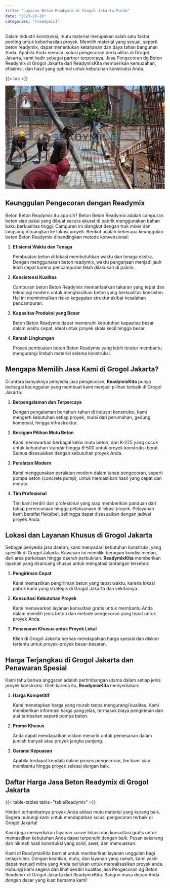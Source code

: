 ```yaml
---
title: "Layanan Beton Readymix di Grogol Jakarta Murah"
date: "2023-10-26"
categories: "[readymix]"
---
```


Dalam industri konstruksi, mutu material merupakan salah satu faktor penting untuk keberhasilan proyek. Memilih material yang sesuai, seperti beton readymix, dapat menentukan ketahanan dan daya tahan bangunan Anda. Apabila Anda mencari solusi pengecoran berkualitas di Grogol Jakarta, kami hadir sebagai partner terpercaya. Jasa Pengecoran dg Beton Readymix di Grogol Jakarta dari ReadymixKita memberikan kemudahan, efisiensi, dan hasil yang optimal untuk kebutuhan konstruksi Anda.

{{< toc >}}

![Layanan Beton Readymix di Grogol Jakarta Murah](/images/readymix/cor-readymix-24.jpg)

## Keunggulan Pengecoran dengan Readymix

Beton Beton Readymix itu apa sih? Beton Beton Readymix adalah campuran beton siap pakai yang dibuat secara akurat di pabrik menggunakan bahan baku berkualitas tinggi. Campuran ini diangkut dengan truk mixer dan langsung dituangkan ke lokasi proyek. Berikut adalah beberapa keunggulan beton Beton Readymix dibandingkan metode konvensional:

1. **Efisiensi Waktu dan Tenaga**

   Pembuatan beton di lokasi membutuhkan waktu dan tenaga ekstra. Dengan menggunakan beton readymix, waktu pengerjaan menjadi jauh lebih cepat karena pencampuran telah dilakukan di pabrik.

2. **Konsistensi Kualitas**

   Campuran beton Beton Readymix memanfaatkan takaran yang tepat dan teknologi modern untuk menghasilkan beton yang berkualitas konsisten. Hal ini meminimalkan risiko kegagalan struktur akibat kesalahan pencampuran.

3. **Kapasitas Produksi yang Besar**

   Beton Beton Readymix dapat memenuhi kebutuhan kapasitas besar dalam waktu cepat, ideal untuk proyek skala kecil hingga besar.

4. **Ramah Lingkungan**

   Proses pembuatan beton Beton Readymix yang lebih teratur membantu mengurangi limbah material selama konstruksi.

## Mengapa Memilih Jasa Kami di Grogol Jakarta?

Di antara banyaknya penyedia jasa pengecoran, **ReadymixKita** punya berbagai keunggulan yang membuat kami menjadi pilihan terbaik di Grogol Jakarta:

1. **Berpengalaman dan Terpercaya**

   Dengan pengalaman bertahun-tahun di industri konstruksi, kami mengerti kebutuhan setiap proyek, mulai dari perumahan, gedung komersial, hingga infrastruktur.

2. **Beragam Pilihan Mutu Beton**

   Kami menawarkan berbagai kelas mutu beton, dari K-225 yang cocok untuk kebutuhan standar hingga K-500 untuk proyek konstruksi berat. Semua disesuaikan dengan kebutuhan proyek Anda.

3. **Peralatan Modern**

   Kami menggunakan peralatan modern dalam tahap pengecoran, seperti pompa beton (concrete pump), untuk memastikan hasil yang cepat dan merata.

4. **Tim Profesional**

   Tim kami terdiri dari profesional yang siap memberikan panduan dari tahap perencanaan hingga pelaksanaan di lokasi proyek. Pelayanan kami bersifat fleksibel, sehingga dapat disesuaikan dengan jadwal proyek Anda.

## Lokasi dan Layanan Khusus di Grogol Jakarta

Sebagai penyedia jasa daerah, kami menyadari kebutuhan konstruksi yang spesifik di Grogol Jakarta. Kawasan ini memiliki beragam kondisi medan, dari area perkotaan hingga daerah perbukitan. **ReadymixKita** memberikan layanan yang dirancang khusus untuk mengatasi tantangan tersebut:

1. **Pengiriman Cepat**

   Kami memastikan pengiriman beton yang tepat waktu, karena lokasi pabrik kami yang strategis di Grogol Jakarta dan sekitarnya.

2. **Konsultasi Kebutuhan Proyek**

   Kami menawarkan layanan konsultasi gratis untuk membantu Anda dalam memilih jenis beton dan metode pengecoran yang tepat untuk proyek Anda.

3. **Penawaran Khusus untuk Proyek Lokal**

   Klien di Grogol Jakarta berhak mendapatkan harga spesial dan diskon tertentu untuk proyek-proyek besar-besaran.

## Harga Terjangkau di Grogol Jakarta dan Penawaran Spesial

Kami tahu bahwa anggaran adalah pertimbangan utama dalam setiap jenis proyek konstruksi. Oleh karena itu, **ReadymixKita** menyediakan:

1. **Harga Kompetitif**

   Kami menetapkan harga yang murah tanpa mengurangi kualitas. Kami memberikan informasi harga yang jelas, termasuk biaya pengiriman dan alat tambahan seperti pompa beton.

2. **Promo Khusus**

   Anda dapat mendapatkan diskon menarik untuk pemesanan dalam jumlah banyak atau proyek jangka panjang.

3. **Garansi Kepuasan**

   Apabila terdapat kendala dalam proses pengecoran, tim kami siap membantu hingga proyek selesai dengan baik.

## Daftar Harga Jasa Beton Readymix di Grogol Jakarta

{{< table-tables table="tableReadymix" >}}

Hindari terhambatnya proyek Anda akibat mutu material yang kurang baik. Segera hubungi kami untuk mendapatkan solusi pengecoran terbaik di Grogol Jakarta!

Kami juga menyediakan layanan survei lokasi dan konsultasi gratis untuk memastikan kebutuhan Anda dapat terpenuhi dengan baik. Pesan sekarang dan nikmati hasil konstruksi yang solid, awet, dan memuaskan.

Kami di ReadymixKita berniat untuk memberikan layanan unggulan bagi setiap klien. Dengan keahlian, mutu, dan layanan yang ramah, kami yakin dapat menjadi mitra yang Anda perlukan untuk merealisasikan proyek anda. Hubungi kami segera dan lihat sendiri kualitas jasa Pengecoran dg Beton Readymix di Grogol Jakarta dari ReadymixKita. Bangun masa depan Anda dengan dasar yang kuat bersama kami!